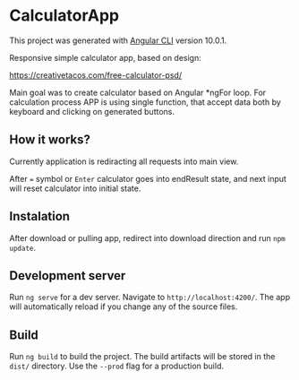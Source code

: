 # CalculatorApp

This project was generated with [Angular CLI](https://github.com/angular/angular-cli) version 10.0.1.

Responsive simple calculator app, based on design: 

https://creativetacos.com/free-calculator-psd/

Main goal was to create calculator based on Angular *ngFor loop. For calculation process APP is using single function, that accept data both by keyboard and clicking on generated buttons.


## How it works?

Currently application is rediracting all requests into main view. 

After `=` symbol or `Enter` calculator goes into endResult state, and next input will reset calculator into initial state.


## Instalation

After download or pulling app, redirect into download direction and run `npm update`.


## Development server

Run `ng serve` for a dev server. Navigate to `http://localhost:4200/`. The app will automatically reload if you change any of the source files.


## Build

Run `ng build` to build the project. The build artifacts will be stored in the `dist/` directory. Use the `--prod` flag for a production build.
